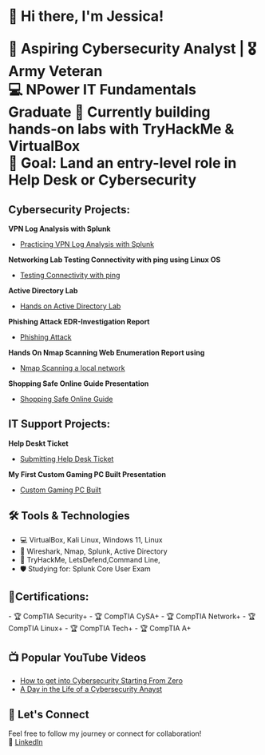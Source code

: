 <h1> 👋 Hi there, I'm Jessica!



🔐 **Aspiring Cybersecurity Analyst** | 🎖️ **Army Veteran**  
💻 NPower IT Fundamentals Graduate  🌱 Currently building hands-on labs with TryHackMe & VirtualBox  
🎯 Goal: Land an entry-level role in Help Desk or Cybersecurity

<h2> Cybersecurity Projects:</h2>

   <b>VPN Log Analysis with Splunk</b>
- [Practicing VPN Log Analysis with Splunk](https://github.com/jessi910/JS_VPN_Log_Analysis_with_Splunk_Cybersecurity)

 <b>Networking Lab Testing Connectivity with ping using Linux OS</b>
- [Testing Connectivity with ping ](https://github.com/jessi910/Networking-Lab-Testing-Connectivity-with-ping)

 <b>Active Directory Lab</b> 
- [ Hands on Active Directory Lab ](https://github.com/jessi910/JS_Active_Directory_Virtual_Lab)

  
 <b>Phishing Attack EDR-Investigation Report</b> 
- [ Phishing Attack](https://github.com/jessi910/JS_Phishing_Attack_EDR_Investigation_Report_Cybersecurity/tree/main)

<b>Hands On Nmap Scanning Web Enumeration Report using</b> 
- [ Nmap Scanning a local network](https://github.com/jessi910/JS_Hands_On_Lab_Network_Scanning_and_Web_Enumeration_with_Nmap_Cybersecurity)

<b>Shopping Safe Online Guide Presentation</b> 
- [ Shopping Safe Online Guide](https://github.com/jessi910/JS_Shopping_Safe_Online_PowerPoint_Guide_Cybersecurity-)

<h2> IT Support Projects:</h2>

<b>Help Deskt Ticket</b> 
- [ Submitting Help Desk Ticket ](https://github.com/jessi910/JS-Help_desk_ticket-IT-Support-)

 <b>My First Custom Gaming PC Built Presentation</b> 
- [ Custom Gaming PC Built ](https://github.com/jessi910/JS-My_First_Custom_Gaming_PC_Build-IT-support-)
 
## 🛠️ Tools & Technologies
- 💻 VirtualBox, Kali Linux, Windows 11, Linux
- 📡 Wireshark, Nmap, Splunk, Active Directory
- 🧪 TryHackMe, LetsDefend,Command Line, 
- 🛡️ Studying for: Splunk Core User Exam

 
<h2> 📜Certifications:</h2>
- 🏆 CompTIA Security+
- 🏆 CompTIA CySA+
- 🏆 CompTIA Network+
- 🏆 CompTIA Linux+
- 🏆 CompTIA Tech+
- 🏆 CompTIA A+

<h2>📺 Popular YouTube Videos</h2>

- [How to get into Cybersecurity Starting From Zero](https://www.youtube.com/watch?v=a83ASGn_V_s)
- [A Day in the Life of a Cybersecurity Anayst](https://www.youtube.com/watch?v=uHy3oM7NnoU)

## 🤝 Let's Connect
Feel free to follow my journey or connect for collaboration!  
🔗 [LinkedIn](https://www.linkedin.com/in/jstovall1) 


